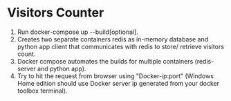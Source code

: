 # Visitors Counter

1. Run docker-compose up --build[optional].
2. Creates two separate containers redis as in-memory database and python app client that communicates with redis to store/ retrieve visitors count.
3. Docker compose automates the builds for multiple containers (redis-server and python app).
4. Try to hit the request from browser using "Docker-ip:port" (Windows Home edition should use Docker server ip generated from your docker toolbox terminal).
